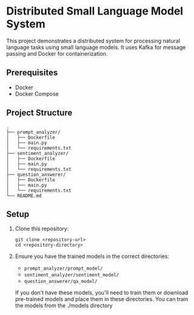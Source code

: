 # Distributed Small Language Model System

This project demonstrates a distributed system for processing natural language tasks using small language models. It uses Kafka for message passing and Docker for containerization.

## Prerequisites

- Docker
- Docker Compose

## Project Structure

```
.
├── prompt_analyzer/
│   ├── Dockerfile
│   ├── main.py
│   └── requirements.txt
├── sentiment_analyzer/
│   ├── Dockerfile
│   ├── main.py
│   └── requirements.txt
├── question_answerer/
│   ├── Dockerfile
│   ├── main.py
│   └── requirements.txt
└── README.md
```

## Setup

1. Clone this repository:
   ```
   git clone <repository-url>
   cd <repository-directory>
   ```

2. Ensure you have the trained models in the correct directories:
   - `prompt_analyzer/prompt_model/` 
   - `sentiment_analyzer/sentiment_model/`
   - `question_answerer/qa_model/`

   If you don't have these models, you'll need to train them or download pre-trained models and place them in these directories.
   You can train the models from the ./models directory

